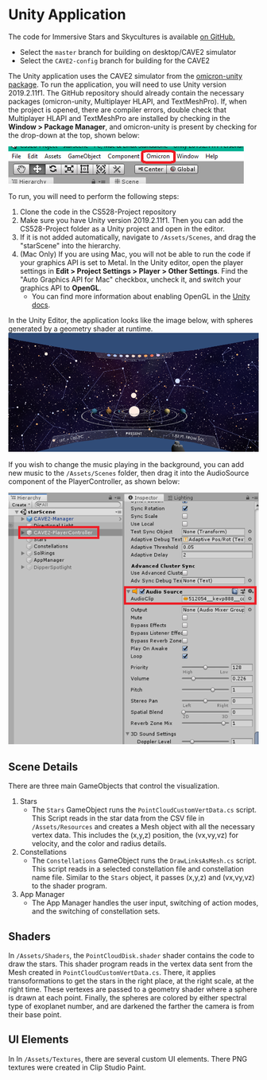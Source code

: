 # Unity Application

The code for Immersive Stars and Skycultures is available [on GitHub.](https://github.com/halBRY/CS528-Project/tree/master)
* Select the `master` branch for building on desktop/CAVE2 simulator
* Select the `CAVE2-config` branch for building for the CAVE2

The Unity application uses the CAVE2 simulator from the [omicron-unity package](https://github.com/uic-evl/omicron-unity). To run the application, you will need to use Unity version 2019.2.11f1. The GitHub repository should already contain the necessary packages (omicron-unity, Multiplayer HLAPI, and TextMeshPro). If, when the project is opened, there are compiler errors, double check that Multiplayer HLAPI and TextMeshPro are installed by checking in the **Window > Package Manager**, and omicron-unity is present by checking for the drop-down at the top, shown below: 

![Omicron drop-down indicated by a red square](omicron_check.png)

To run, you will need to perform the following steps:
1. Clone the code in the CS528-Project repository
2. Make sure you have Unity version 2019.2.11f1. Then you can add the CS528-Project folder as a Unity project and open in the editor. 
3. If it is not added automatically, navigate to `/Assets/Scenes`, and drag the "starScene" into the hierarchy. 
4. (Mac Only) If you are using Mac, you will not be able to run the code if your graphics API is set to Metal. In the Unity editor, open the player settings in **Edit > Project Settings > Player > Other Settings**. Find the "Auto Graphics API for Mac" checkbox, uncheck it, and switch your graphics API to **OpenGL**. 
    * You can find more information about enabling OpenGL in the [Unity docs](https://docs.unity3d.com/Manual/OpenGLCoreDetails.html).

In the Unity Editor, the application looks like the image below, with spheres generated by a geometry shader at runtime.![Image of the starVR visualization in the CAVE2 simulator](app_1.png)

If you wish to change the music playing in the background, you can add new music to the `/Assets/Scenes` folder, then drag it into the AudioSource component of the PlayerController, as shown below: 

![Changing the Audio Source](code_1_audio.png)

## Scene Details
There are three main GameObjects that control the visualization. 
1. Stars
    * The `Stars` GameObject runs the `PointCloudCustomVertData.cs` script. This Script reads in the star data from the CSV file in `/Assets/Resources` and creates a Mesh object with all the necessary vertex data. This includes the (x,y,z) position, the (vx,vy,vz) for velocity, and the color and radius details. 
2. Constellations
    * The `Constellations` GameObject runs the `DrawLinksAsMesh.cs` script. This script reads in a selected constellation file and constellation name file. Similar to the `Stars` object, it passes (x,y,z) and (vx,vy,vz) to the shader program. 
3. App Manager
    * The App Manager handles the user input, switching of action modes, and the switching of constellation sets. 

## Shaders
In `/Assets/Shaders`, the `PointCloudDisk.shader` shader contains the code to draw the stars. This shader program reads in the vertex data sent from the Mesh created in `PointCloudCustomVertData.cs`. There, it applies transoformations to get the stars in the right place, at the right scale, at the right time. These vertexes are passed to a geometry shader where a sphere is drawn at each point. Finally, the spheres are colored by either spectral type of exoplanet number, and are darkened the farther the camera is from their base point. 

## UI Elements
In In `/Assets/Textures`, there are several custom UI elements. There PNG textures were created in Clip Studio Paint. 